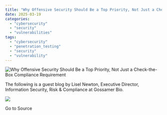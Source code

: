 ```yaml
---
title: "Why Offensive Security Should Be a Top Priority, Not Just a Check-the-Box Compliance Requirement"
date: 2025-03-19
categories: 
  - "cybersecurity"
  - "security"
  - "vulnerabilities"
tags: 
  - "cybersecurity"
  - "penetration_testing"
  - "security"
  - "vulnerability"
---
```


![Why Offensive Security Should Be a Top Priority, Not Just a Check-the-Box Compliance Requirement](https://www.trustwave.com/hubfs/Blogs/Trustwave_Blog/Headers/GossamerBio-Blog-Header.jpg)

The following is a guest blog by Lisel Newton, Executive Director, Information Security, Risk & Compliance at Gossamer Bio.

![](https://track.hubspot.com/__ptq.gif?a=21158977&k=14&r=https%3A%2F%2Fwww.trustwave.com%2Fen-us%2Fresources%2Fblogs%2Ftrustwave-blog%2Fwhy-offensive-security-should-be-a-top-priority-not-just-a-check-the-box-compliance-requirement%2F&bu=https%253A%252F%252Fwww.trustwave.com%252Fen-us%252Fresources%252Fblogs%252Ftrustwave-blog&bvt=rss)

Go to Source
